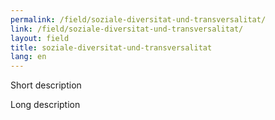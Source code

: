 ```yaml
---
permalink: /field/soziale-diversitat-und-transversalitat/
link: /field/soziale-diversitat-und-transversalitat/
layout: field
title: soziale-diversitat-und-transversalitat
lang: en
---
```


Short description
<!-- more -->

Long description
